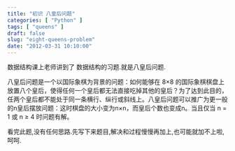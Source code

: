 ```yaml
---
title: "初识 八皇后问题"
categories: [ "Python" ]
tags: [ "queens" ]
draft: false
slug: "eight-queens-problem"
date: "2012-03-31 10:10:00"
---
```


数据结构课上老师讲到了 数据结构的习题.就是八皇后问题.

八皇后问题是一个以国际象棋为背景的问题：如何能够在 8×8 的国际象棋棋盘上放置八个皇后，使得任何一个皇后都无法直接吃掉其他的皇后？为了达到此目的，任两个皇后都不能处于同一条横行、纵行或斜线上。八皇后问题可以推广为更一般的n皇后摆放问题：这时棋盘的大小变为n×n，而皇后个数也变成n。当且仅当 n = 1 或 n ≥ 4 时问题有解。


<!--more-->


看完此题,没有任何思路.先写下来题目,解决和过程慢慢再加上,也可能就加不上啦,呵呵.
